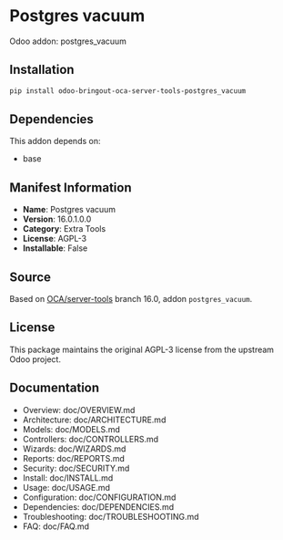 # Postgres vacuum

Odoo addon: postgres_vacuum

## Installation

```bash
pip install odoo-bringout-oca-server-tools-postgres_vacuum
```

## Dependencies

This addon depends on:
- base

## Manifest Information

- **Name**: Postgres vacuum
- **Version**: 16.0.1.0.0
- **Category**: Extra Tools
- **License**: AGPL-3
- **Installable**: False

## Source

Based on [OCA/server-tools](https://github.com/OCA/server-tools) branch 16.0, addon `postgres_vacuum`.

## License

This package maintains the original AGPL-3 license from the upstream Odoo project.

## Documentation

- Overview: doc/OVERVIEW.md
- Architecture: doc/ARCHITECTURE.md
- Models: doc/MODELS.md
- Controllers: doc/CONTROLLERS.md
- Wizards: doc/WIZARDS.md
- Reports: doc/REPORTS.md
- Security: doc/SECURITY.md
- Install: doc/INSTALL.md
- Usage: doc/USAGE.md
- Configuration: doc/CONFIGURATION.md
- Dependencies: doc/DEPENDENCIES.md
- Troubleshooting: doc/TROUBLESHOOTING.md
- FAQ: doc/FAQ.md
